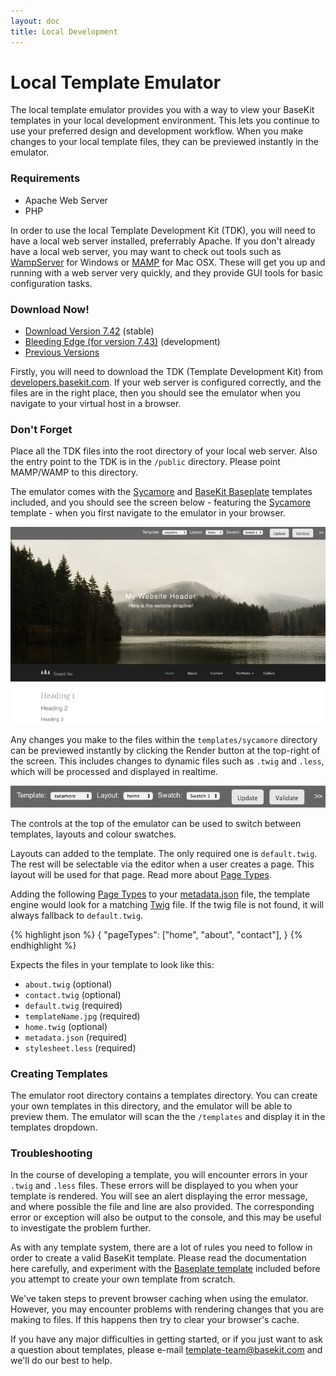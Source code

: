 ```yaml
---
layout: doc
title: Local Development
---
```


# Local Template Emulator

The local template emulator provides you with a way to view your BaseKit templates in your local development environment. This lets you continue to use your preferred design and development workflow. When you make changes to your local template files, they can be previewed instantly in the emulator.

### Requirements

* Apache Web Server
* PHP

In order to use the local Template Development Kit (TDK), you will need to have a local web server installed, preferrably Apache. If you don't already have a local web server, you may want to check out tools such as [WampServer](http://www.wampserver.com/en/) for Windows or [MAMP](http://www.mamp.info/en/index.html) for Mac OSX. These will get you up and running with a web server very quickly, and they provide GUI tools for basic configuration tasks.

### Download Now!
* [Download Version 7.42](http://goo.gl/mkXySA) (stable)
* [Bleeding Edge (for version 7.43)](http://goo.gl/TFEiBm) (development)
* [Previous Versions](https://github.com/basekit-templates/tdk/wiki)

Firstly, you will need to download the TDK (Template Development Kit) from [developers.basekit.com](/). If your web server is configured correctly, and the files are in the right place, then you should see the emulator when you navigate to your virtual host in a browser.

### Don't Forget

Place all the TDK files into the root directory of your local web server. Also the entry point to the TDK is in the ```/public``` directory. Please point MAMP/WAMP to this directory.

The emulator comes with the [Sycamore](https://github.com/basekit-templates/sycamore) and [BaseKit Baseplate](https://github.com/basekit-templates/basekit-baseplate) templates included, and you should see the screen below - featuring the [Sycamore](https://github.com/basekit-templates/sycamore) template - when you first navigate to the emulator in your browser.

![The emulator in the browser](/assets/content/emulator.png)

Any changes you make to the files within the ```templates/sycamore``` directory can be previewed instantly by clicking the Render button at the top-right of the screen. This includes changes to dynamic files such as ```.twig``` and ```.less```, which will be processed and displayed in realtime.

![Emulator controls](/assets/content/emulator-control.png)

The controls at the top of the emulator can be used to switch between templates, layouts and colour swatches.

Layouts can added to the template. The only required one is ```default.twig```. The rest will be selectable via the editor when a user creates a page. This layout will be used for that page. Read more about [Page Types](/templating/page-types/).

Adding the following [Page Types](/templating/page-types/) to your [metadata.json](/templating/metadata/) file, the template engine would look for a matching [Twig](/templating/twig/) file. If the twig file is not found, it will always fallback to ```default.twig```.

{% highlight json %}
{
"pageTypes": ["home", "about", "contact"],
}
{% endhighlight %}

Expects the files in your template to look like this:

* ```about.twig``` (optional)
* ```contact.twig``` (optional)
* ```default.twig``` (required)
* ```templateName.jpg``` (required)
* ```home.twig``` (optional)
* ```metadata.json``` (required)
* ```stylesheet.less``` (required)

### Creating Templates

The emulator root directory contains a templates directory. You can create your own templates in this directory, and the emulator will be able to preview them. The emulator will scan the the ```/templates``` and display it in the templates dropdown.

### Troubleshooting

In the course of developing a template, you will encounter errors in your ```.twig``` and ```.less``` files. These errors will be displayed to you when your template is rendered. You will see an alert displaying the error message, and where possible the file and line are also provided. The corresponding error or exception will also be output to the console, and this may be useful to investigate the problem further.

As with any template system, there are a lot of rules you need to follow in order to create a valid BaseKit template. Please read the documentation here carefully, and experiment with the [Baseplate template](http://github.com/basekit-templates/basekit-baseplate) included before you attempt to create your own template from scratch.

We've taken steps to prevent browser caching when using the emulator. However, you may encounter problems with rendering changes that you are making to files. If this happens then try to clear your browser's cache.

If you have any major difficulties in getting started, or if you just want to ask a question about templates, please e-mail [template-team@basekit.com](mailto:template-team@basekit.com) and we'll do our best to help.
